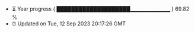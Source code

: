 - ⏳ Year progress { ████████████████████▁▁▁▁▁▁▁▁▁▁ } 69.82 %
- ⏰ Updated on Tue, 12 Sep 2023 20:17:26 GMT

